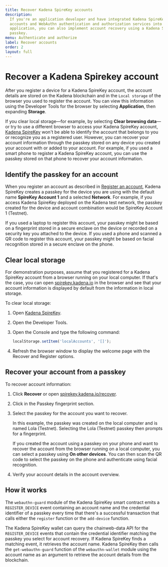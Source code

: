 ```yaml
---
title: Recover Kadena SpireKey accounts
description:
  If you're an application developer and have integrated Kadena SpireKey
  accounts and WebAuthn authentication and authorization services into your
  application, you can also implement account recovery using a Kadena SpireKey
  passkey.
menu: Authenticate and authorize
label: Recover accounts
order: 2
layout: full
---
```


# Recover a Kadena Spirekey account

After you register a device for a Kadena SpireKey account, the account details are stored on the Kadena blockchain and in the `Local storage` of the browser you used to register the account. 
You can view this information using the Developer Tools for the browser by selecting **Application**, then expanding **Storage**. 

If you clear local storage—for example, by selecting **Clear browsing data**—or try to use a different browser to access your Kadena SpireKey account, [Kadena SpireKey](https://spirekey.kadena.io) won't be able to identify the account that belongs to you or recognize you as a registered user. However, you can recover your account information through the passkey stored on any device you created your account with or added to your account. 
For example, if you used a smart phone to register a Kadena SpireKey account, you can use the passkey stored on that phone to recover your account information.

## Identify the passkey for an account

When you register an account as described in [Register an account](/build/authentication/register), Kadena SpireKey creates a passkey for the device you are using with the default name **SpireKey Account 1** and a selected **Network**. 
For example, if you access Kadena SpireKey deployed on the Kadena test network, the passkey created for the device and account combination would be SpireKey Account 1 (Testnet).

If you used a laptop to register this account, your passkey might be based on a
fingerprint stored in a secure enclave on the device or recorded on a security
key you attached to the device. If you used a phone and scanned a QR code to
register this account, your passkey might be based on facial recognition stored
in a secure enclave on the phone.

## Clear local storage

For demonstration purposes, assume that you registered for a Kadena SpireKey
account from a browser running on your local computer. If that's the case, you
can open [spirekey.kadena.io](https://spirekey.kadena.io) in the browser and see
that your account information is displayed by default from the information in
local storage.

To clear local storage:

1. Open [Kadena SpireKey](https://spirekey.kadena.io).
2. Open the Developer Tools.
3. Open the Console and type the following command:

   ```javascript
   localStorage.setItem('localAccounts', '[]');
   ```

4. Refresh the browser window to display the welcome page with the Recover and
   Register options.

## Recover your account from a passkey

To recover account information:

1. Click **Recover** or open
   [spirekey.kadena.io/recover](https://spirekey.kadena.io/recover).
2. Click in the Passkey fingerprint section.
3. Select the passkey for the account you want to recover.

   In this example, the passkey was created on the local computer and is named
   Lola (Testnet). Selecting the Lola (Testnet) passkey then prompts for a
   fingerprint.

   If you created the account using a passkey on your phone and want to recover
   the account from the browser running on a local computer, you can select a
   passkey using **On other devices**. You can then scan the QR code to select
   the passkey on the phone and authenticate using facial recognition.

4. Verify your account details in the account overview.

## How it works

The `webauthn-guard` module of the Kadena SpireKey smart contract emits a
`REGISTER_DEVICE` event containing an account name and the credential identifier
of a passkey every time that there's a successful transaction that calls either
the `register` function or the `add-device` function.

The Kadena SpireKey wallet can query the chainweb-data API for the
`REGISTER_DEVICE` events that contain the credential identifier matching the
passkey you select for account recovery. If Kadena SpireKey finds a matching
event, it retrieves the account name. Kadena SpireKey then calls the
`get-webauthn-guard` function of the `webauthn-wallet` module using the account
name as an argument to retrieve the account details from the blockchain.
